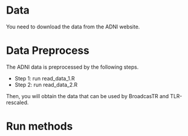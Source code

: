 # Data
You need to download the data from the ADNI website.

# Data Preprocess
The ADNI data is preprocessed by the following steps. 
- Step 1: run read_data_1.R
- Step 2: run read_data_2.R
  
Then, you will obtain the data that can be used by BroadcasTR and TLR-rescaled. 

# Run methods

